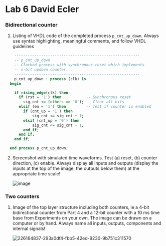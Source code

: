 # Lab 6 David Ecler

### Bidirectional counter

1. Listing of VHDL code of the completed process `p_cnt_up_down`. Always use syntax highlighting, meaningful comments, and follow VHDL guidelines

```vhdl
    --------------------------------------------------------
    -- p_cnt_up_down
    -- Clocked process with synchronous reset which implements
    -- n-bit updown counter.
    --------------------------------------------------------
    p_cnt_up_down : process (clk) is
  begin

    if rising_edge(clk) then
      if (rst = '1') then           -- Synchronous reset
        sig_cnt <= (others => '0'); -- Clear all bits
      elsif (en = '1') then         -- Test if counter is enabled
        if (cnt_up = '1') then
            sig_cnt <= sig_cnt + 1;
        elsif (cnt_up = '0') then
            sig_cnt <= sig_cnt - 1;   
        end if;     
      end if;
    end if;

  end process p_cnt_up_down;
```

2. Screenshot with simulated time waveforms. Test (a) reset, (b) counter direction, (c) enable. Always display all inputs and outputs (display the inputs at the top of the image, the outputs below them) at the appropriate time scale!

   ![image](https://user-images.githubusercontent.com/124675666/226162570-3f04aa91-1107-4b0c-a129-9f2bbcbeab34.png)

### Two counters

1. Image of the top layer structure including both counters, ie a 4-bit bidirectional counter from Part 4 and a 12-bit counter with a 10 ms time base from Experiments on your own. The image can be drawn on a computer or by hand. Always name all inputs, outputs, components and internal signals!

   ![226164837-293a0df4-fbb5-42ed-9230-9b751c311570](https://user-images.githubusercontent.com/124879589/226964679-4295ffcd-a359-479e-8806-4e84c8a6e4e3.png)
